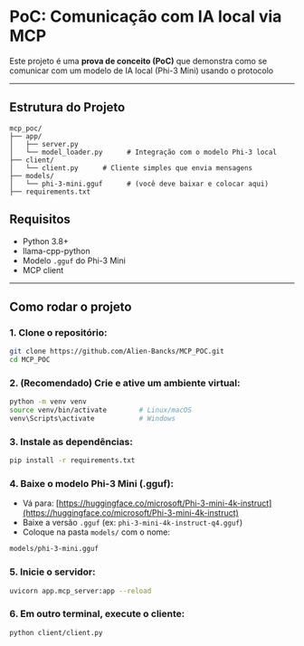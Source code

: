 # PoC: Comunicação com IA local via MCP 

Este projeto é uma **prova de conceito (PoC)** que demonstra como se comunicar com um modelo de IA local (Phi-3 Mini) usando o protocolo 

---


## Estrutura do Projeto

```
mcp_poc/
├── app/
│   ├── server.py        
│   └── model_loader.py      # Integração com o modelo Phi-3 local
├── client/
│   └── client.py      # Cliente simples que envia mensagens
├── models/
│   └── phi-3-mini.gguf      # (você deve baixar e colocar aqui)
├── requirements.txt
```


## Requisitos

- Python 3.8+
- llama-cpp-python
- Modelo `.gguf` do Phi-3 Mini
- MCP client

---

## Como rodar o projeto

### 1. Clone o repositório:

```bash
git clone https://github.com/Alien-Bancks/MCP_POC.git
cd MCP_POC
```

### 2. (Recomendado) Crie e ative um ambiente virtual:

```bash
python -m venv venv
source venv/bin/activate        # Linux/macOS
venv\Scripts\activate           # Windows
```

### 3. Instale as dependências:

```bash
pip install -r requirements.txt
```

### 4. Baixe o modelo Phi-3 Mini (.gguf):

- Vá para: [https://huggingface.co/microsoft/Phi-3-mini-4k-instruct](https://huggingface.co/microsoft/Phi-3-mini-4k-instruct)
- Baixe a versão `.gguf` (ex: `phi-3-mini-4k-instruct-q4.gguf`)
- Coloque na pasta `models/` com o nome:

```bash
models/phi-3-mini.gguf
```

### 5. Inicie o servidor:

```bash
uvicorn app.mcp_server:app --reload
```

### 6. Em outro terminal, execute o cliente:

```bash
python client/client.py
```


